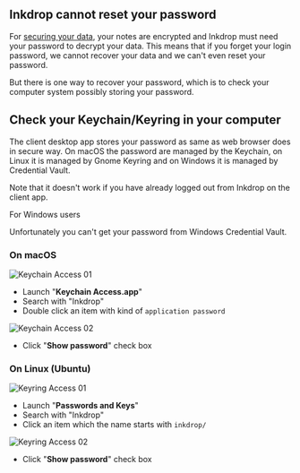 ## Inkdrop cannot reset your password

For [securing your data](/security), your notes are encrypted and Inkdrop must need your password to decrypt your data.
This means that if you forget your login password, we cannot recover your data and we can't even reset your password.

But there is one way to recover your password, which is to check your computer system possibly storing your password.

## Check your Keychain/Keyring in your computer

The client desktop app stores your password as same as web browser does in secure way.
On macOS the password are managed by the Keychain, on Linux it is managed by Gnome Keyring and on Windows it is managed by Credential Vault.

Note that it doesn't work if you have already logged out from Inkdrop on the client app.

<div class="ui error message">
  <div class="header">For Windows users</div>
  <p>
    Unfortunately you can't get your password from Windows Credential Vault.
  </p>
</div>

### On macOS

![Keychain Access 01](/manual/07-recovering-your-password_keychain-access-01.png)

 * Launch "**Keychain Access.app**"
 * Search with "Inkdrop"
 * Double click an item with kind of `application password`

![Keychain Access 02](/manual/07-recovering-your-password_keychain-access-02.png)

 * Click "**Show password**" check box

### On Linux (Ubuntu)

![Keyring Access 01](/manual/07-recovering-your-password_linux01.png)

 * Launch "**Passwords and Keys**"
 * Search with "Inkdrop"
 * Click an item which the name starts with `inkdrop/`

![Keyring Access 02](/manual/07-recovering-your-password_linux02.png)

 * Click "**Show password**" check box

